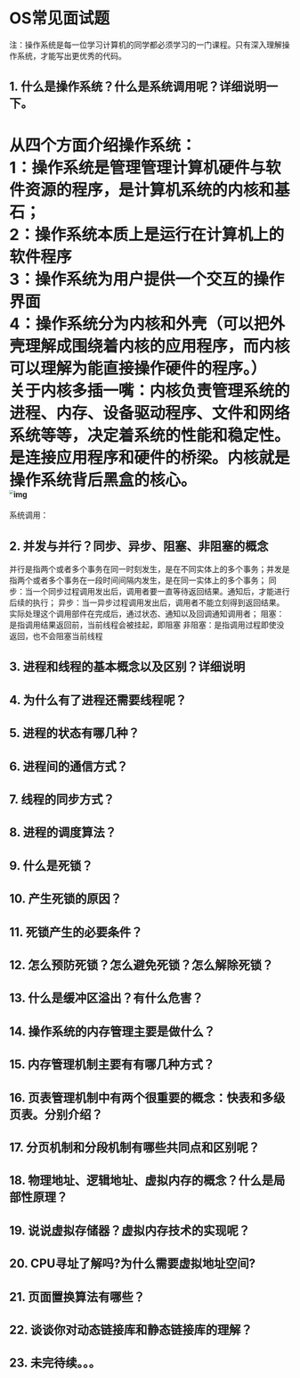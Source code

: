 # OS常见面试题

注：操作系统是每一位学习计算机的同学都必须学习的一门课程。只有深入理解操作系统，才能写出更优秀的代码。

## 1. 什么是操作系统？什么是系统调用呢？详细说明一下。
从四个方面介绍操作系统：  
    1：操作系统是管理管理计算机硬件与软件资源的程序，是计算机系统的内核和基石；  
    2：操作系统本质上是运行在计算机上的软件程序  
    3：操作系统为用户提供一个交互的操作界面  
    4：操作系统分为内核和外壳（可以把外壳理解成围绕着内核的应用程序，而内核可以理解为能直接操作硬件的程序。）  
    关于内核多插一嘴：内核负责管理系统的进程、内存、设备驱动程序、文件和网络系统等等，决定着系统的性能和稳定性。是连接应用程序和硬件的桥梁。内核就是操作系统背后黑盒的核心。  
<img src="https://mmbiz.qpic.cn/mmbiz_png/iaIdQfEric9Ty7iahxH0rviabYUsuLkTVab0xADbKV0NJ6Ccs6lGyNvPZ7Mg46AP6RCHSibzveicJeoXoibAmtR9PTuVw/640?wx_fmt=png&amp;tp=webp&amp;wxfrom=5&amp;wx_lazy=1&amp;wx_co=1" alt="img" style="zoom:48%;" />
====================  
系统调用：


## 2. 并发与并行？同步、异步、阻塞、非阻塞的概念

并行是指两个或者多个事务在同一时刻发生，是在不同实体上的多个事务；并发是指两个或者多个事务在一段时间间隔内发生，是在同一实体上的多个事务；
同步：当一个同步过程调用发出后，调用者要一直等待返回结果。通知后，才能进行后续的执行；
异步：当一异步过程调用发出后，调用者不能立刻得到返回结果。实际处理这个调用部件在完成后，通过状态、通知以及回调通知调用者；
阻塞：是指调用结果返回前，当前线程会被挂起，即阻塞
非阻塞：是指调用过程即使没返回，也不会阻塞当前线程

## 3. 进程和线程的基本概念以及区别？详细说明

## 4. 为什么有了进程还需要线程呢？

## 5. 进程的状态有哪几种？

## 6. 进程间的通信方式？

## 7. 线程的同步方式？

## 8. 进程的调度算法？

## 9. 什么是死锁？

## 10. 产生死锁的原因？

## 11. 死锁产生的必要条件？

## 12. 怎么预防死锁？怎么避免死锁？怎么解除死锁？

## 13. 什么是缓冲区溢出？有什么危害？

## 14. 操作系统的内存管理主要是做什么？

## 15. 内存管理机制主要有有哪几种方式？

## 16. 页表管理机制中有两个很重要的概念：快表和多级页表。分别介绍？

## 17. 分页机制和分段机制有哪些共同点和区别呢？

## 18. 物理地址、逻辑地址、虚拟内存的概念？什么是局部性原理？

## 19. 说说虚拟存储器？虚拟内存技术的实现呢？

## 20. CPU寻址了解吗?为什么需要虚拟地址空间?

## 21. 页面置换算法有哪些？

## 22. 谈谈你对动态链接库和静态链接库的理解？

## 23. 未完待续。。。